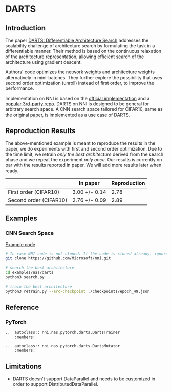 # DARTS

## Introduction

The paper [DARTS: Differentiable Architecture Search](https://arxiv.org/abs/1806.09055) addresses the scalability challenge of architecture search by formulating the task in a differentiable manner. Their method is based on the continuous relaxation of the architecture representation, allowing efficient search of the architecture using gradient descent.

Authors' code optimizes the network weights and architecture weights alternatively in mini-batches. They further explore the possibility that uses second order optimization (unroll) instead of first order, to improve the performance.

Implementation on NNI is based on the [official implementation](https://github.com/quark0/darts) and a [popular 3rd-party repo](https://github.com/khanrc/pt.darts). DARTS on NNI is designed to be general for arbitrary search space. A CNN search space tailored for CIFAR10, same as the original paper, is implemented as a use case of DARTS.

## Reproduction Results

The above-mentioned example is meant to reproduce the results in the paper, we do experiments with first and second order optimization. Due to the time limit, we retrain *only the best architecture* derived from the search phase and we repeat the experiment *only once*. Our results is currently on par with the results reported in paper. We will add more results later when ready.

|                        | In paper      | Reproduction |
| ---------------------- | ------------- | ------------ |
| First order (CIFAR10)  | 3.00 +/- 0.14 | 2.78         |
| Second order (CIFAR10) | 2.76 +/- 0.09 | 2.89         |

## Examples

### CNN Search Space

[Example code](https://github.com/microsoft/nni/tree/v1.9/examples/nas/darts)

```bash
# In case NNI code is not cloned. If the code is cloned already, ignore this line and enter code folder.
git clone https://github.com/Microsoft/nni.git

# search the best architecture
cd examples/nas/darts
python3 search.py

# train the best architecture
python3 retrain.py --arc-checkpoint ./checkpoints/epoch_49.json
```

## Reference

### PyTorch

```eval_rst
..  autoclass:: nni.nas.pytorch.darts.DartsTrainer
    :members:

..  autoclass:: nni.nas.pytorch.darts.DartsMutator
    :members:
```

## Limitations

* DARTS doesn't support DataParallel and needs to be customized in order to support DistributedDataParallel.
